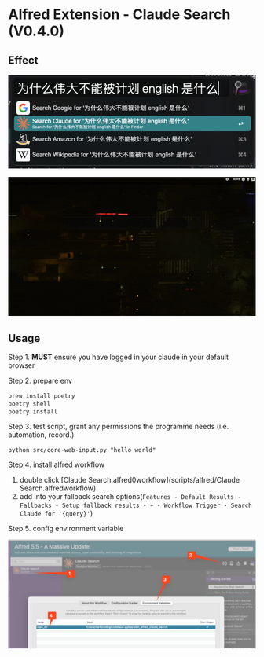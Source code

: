 # Alfred Extension - Claude Search (V0.4.0)

## Effect

![img.png](assets/demo.png)

![img.png](assets/demo.gif)

## Usage

Step 1. **MUST** ensure you have logged in your claude in your default browser

Step 2. prepare env
```shell
brew install poetry
poetry shell
poetry install
```

Step 3. test script, grant any permissions the programme needs (i.e. automation, record.)
```shell
python src/core-web-input.py "hello world"
```

Step 4. install alfred workflow

1. double click [Claude Search.alfred0workflow](scripts/alfred/Claude Search.alfredworkflow)
2. add into your fallback search options(`Features - Default Results - Fallbacks - Setup fallback results - + - Workflow Trigger - Search Claude for '{query}'`)

Step 5. config environment variable

![img_1.png](assets/config-environment-variables.png)


